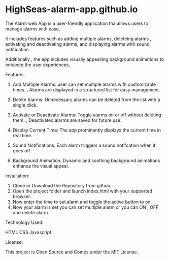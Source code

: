 # HighSeas-alarm-app.github.io
 
The Alarm web App is a user-friendly application tha allows users to manage alarms with ease.

It includes features such as adding multiple alarms, deleteing alarms , activating and deactivating alarms, and displaying alarms with sound notification.

Additionally , the app includes visually appealling background animations to enhance the user experiences.


Features:

1. Add Multiple Alarms: user can set multiple alarms with customizable times. , Alarms are displayed in a structured list for easy management.

2. Delete Alarms: Unnecessary alarms can be deleted from the list with a single click.

3. Activate or Deactivate Alarms: Toggle alarms on or off without deleting them. , Deactivated alarms are saved for future use.

4. Display Current Time: The app prominently displays the current time in real time.

5. Sound Notifications: Each alarm triggers a sound notifcation when it goes off.

6. Background Animation: Dynamic and soothing background animations enhance the visual appeal.

Installation:

1. Clone or Download the Repository from github.
2. Open the project folder and launch index.html with your supported browser.
3. Now enter the time to set alarm and toggle the active button to on.
4. Now your alarm is set you can set multiple alarm or you can ON , OFF and delete alarm.

Technology Used:

HTML
CSS
Javascript

License:

This project is Open Source and Comes under the MIT License.
